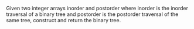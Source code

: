 Given two integer arrays inorder and postorder where inorder is the inorder traversal of a binary tree and postorder is the postorder traversal of the same tree, construct and return the binary tree.

